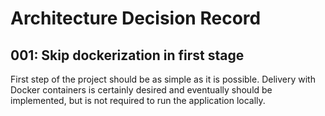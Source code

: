 # Architecture Decision Record

## 001: Skip dockerization in first stage

First step of the project should be as simple as it is possible. Delivery with Docker containers is certainly desired and eventually should be implemented, but is not required to run the application locally.
